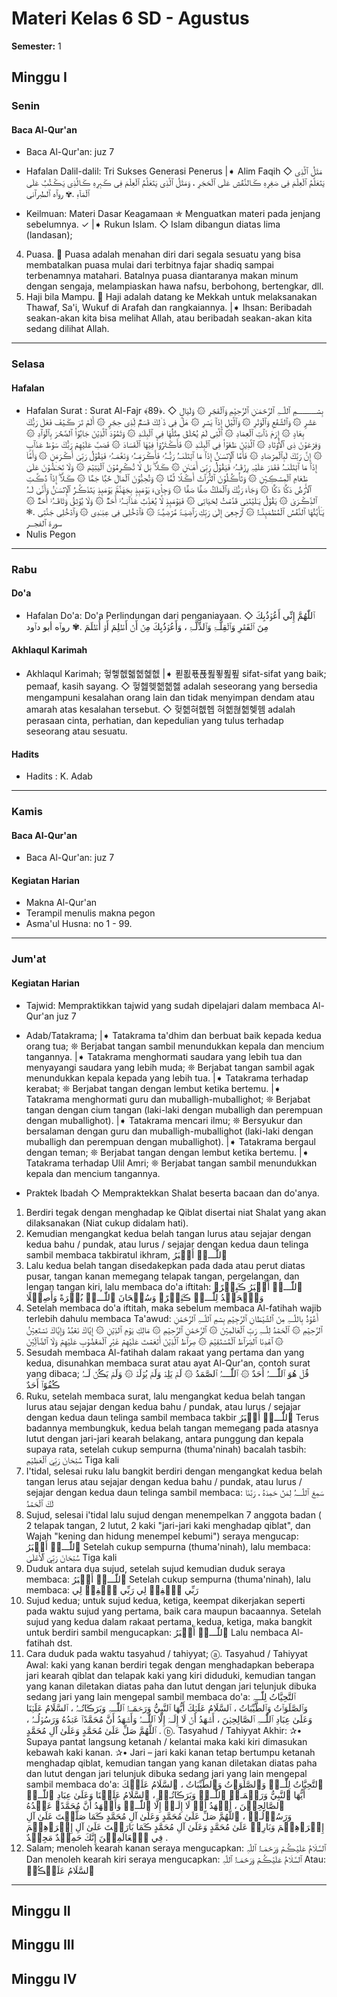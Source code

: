 # Materi Kelas 6 SD - Agustus
**Semester:** 1

## Minggu I

### Senin

#### Baca Al-Qur'an
- Baca Al-Qur'an: juz 7

- Hafalan Dalil-dalil: Tri Sukses Generasi Penerus
|➧ Alim Faqih
◇ مَثَلُ ٱلَّذِى يَتَعَلَّمُ ٱلۡعِلۡمَ فِى صَغِرِهِ ڪَالنَّقۡشِ عَلَى ٱلۡحَجَرِ ، وَمَثَلُ ٱلَّذِى يَتَعَلَّمُ ٱلۡعِلۡمَ فِى ڪَبِرِهِ ڪَالَّذِى يَڪۡتُبُ عَلَى ٱلۡمَآءِ .✾ روٱه ٱلطبرٱنى
- Keilmuan: Materi Dasar Keagamaan
✯ Menguatkan materi pada jenjang sebelumnya. ✓
|➧ Rukun Islam.
◇ Islam dibangun diatas lima (landasan);
4. Puasa.
️ Puasa adalah menahan diri dari segala sesuatu yang bisa membatalkan puasa mulai dari terbitnya fajar shadiq sampai terbenamnya matahari. Batalnya puasa diantaranya makan minum dengan sengaja, melampiaskan hawa nafsu, berbohong, bertengkar, dll.
5. Haji bila Mampu.
 Haji adalah datang ke Mekkah untuk melaksanakan Thawaf, Sa'i, Wukuf di Arafah dan rangkaiannya.
|➧ Ihsan: Beribadah seakan-akan kita bisa melihat Allah, atau beribadah seakan-akan kita sedang dilihat Allah.

---

### Selasa

#### Hafalan
- Hafalan Surat : Surat Al-Fajr ﴾89﴿.
◇ بِسۡـــــــــــمِ ٱللّٰــہِ ٱلرَّحۡمَـٰنِ ٱلرَّحِيۡمِ
وَٱلۡفَجۡرِ ۞ وَلَیَالࣲ عَشۡرࣲ ۞ وَٱلشَّفۡعِ وَٱلۡوَتۡرِ ۞ وَٱلَّیۡلِ إِذَٱ یَسۡرِ ۞ هَلۡ فِی ذَ ٰ⁠لِكَ قَسَمࣱ لِّذِی حِجۡرࣲ ۞ أَلَمۡ تَرَ ڪَیۡفَ فَعَلَ رَبُّكَ بِعَادٍ ۞ إِرَمَ ذَٱتِ ٱلۡعِمَادِ ۞ ٱلَّتِی لَمۡ یُخۡلَقۡ مِثۡلُهَا فِی ٱلۡبِلَـٰدِ ۞ وَثَمُوۡدَ ٱلَّذِيۡنَ جَابُوۡا۟ ٱلصَّخۡرَ بِٱلۡوَٱدِ ۞ وَفِرۡعَوۡنَ ذِی ٱلۡأَوۡتَادِ ۞ ٱلَّذِيۡنَ طَغَوۡا۟ فِی ٱلۡبِلَـٰدِ ۞ فَأَڪۡثَرُوۡا۟ فِيۡهَا ٱلۡفَسَادَ ۞ فَصَبَّ عَلَیۡهِمۡ رَبُّكَ سَوۡطَ عَذَٱبࣲ ۞ إِنَّ رَبَّكَ لَبِٱلۡمِرۡصَادِ ۞ فَأَمَّا ٱلۡإِنۡسَـٰنُ إِذَٱ مَا ٱبۡتَلَىٰـہُ رَبُّـہُۥ فَأَڪۡرَمَـہُۥ وَنَعَّمَـہُۥ فَیَقُوۡلُ رَبِّیۤ أَڪۡرَمَنِ ۞ وَأَمَّاۤ إِذَٱ مَا ٱبۡتَلَىٰـہُ فَقَدَرَ عَلَیۡہِ رِزۡقَـہُۥ فَیَقُوۡلُ رَبِّیۤ أَهَـٰنَنِ ۞ ڪَلَّاۖ بَل لَّا تُڪۡرِمُوۡنَ ٱلۡیَتِيۡمَ ۞ وَلَا تَحَـٰۤضُّوۡنَ عَلَىٰ طَعَامِ ٱلۡمِسۡڪِيۡنِ ۞ وَتَأۡڪُلُوۡنَ ٱلتُّرَٱثَ أَڪۡلࣰا لَّمࣰّا ۞ وَتُحِبُّوۡنَ ٱلۡمَالَ حُبࣰّا جَمࣰّا ۞ ڪَلَّاۤۖ إِذَٱ دُڪَّتِ ٱلۡأَرۡضُ دَكࣰّا دَكࣰّا ۞ وَجَاۤءَ رَبُّكَ وَٱلۡمَلَكُ صَفࣰّا صَفࣰّا ۞ وَجِا۟یۤءَ یَوۡمَىِٕذِۭ بِجَهَنَّمَۚ یَوۡمَىِٕذࣲ یَتَذَڪَّرُ ٱلۡإِنۡسَـٰنُ وَأَنَّىٰ لَـہُ ٱلذِّڪۡرَىٰ ۞ یَقُوۡلُ یَـٰلَیۡتَنِی قَدَّمۡتُ لِحَیَاتِی ۞ فَیَوۡمَىِٕذࣲ لَّا یُعَذِّبُ عَذَٱبَـہُۥۤ أَحَدࣱ ۞ وَلَا یُوۡثِقُ وَثَاقَـہُۥۤ أَحَدࣱ ۞ یَـٰۤأَیَّتُهَا ٱلنَّفۡسُ ٱلۡمُطۡمَىِٕنَّـۃُ ۞ ٱرۡجِعِیۤ إِلَىٰ رَبِّكِ رَٱضِیَـۃࣰ مَّرۡضِیَّـۃࣰ ۞ فَٱدۡخُلِی فِی عِبَـٰدِی ۞ وَٱدۡخُلِی جَنَّتِی .❃ سورة ٱلفجــر
- Nulis Pegon

---

### Rabu

#### Do'a
- Hafalan Do'a: Do'a Perlindungan dari penganiayaan.
◇ ٱللّٰهُمَّ إِنِّي أَعُوۡذُبِكَ مِنَ ٱلۡفَقۡرِ وَٱلۡقِلَّـۃِ وَٱلذِّلَّـۃِ ، وَأَعُوۡذُبِكَ مِنۡ أَنۡ أَظۡلِمَ أَوۡ أُظۡلَمَ .✾ روٱه أبو دٱود

#### Akhlaqul Karimah
- Akhlaqul Karimah; 헣헿헶헯헮헱헶
|➧ 푇푒푟푡푎푛푎푚 sifat-sifat yang baik; pemaaf, kasih sayang.
◇ 헣헲헺헮헮헳 adalah seseorang yang bersedia mengampuni kesalahan orang lain dan tidak menyimpan dendam atau amarah atas kesalahan tersebut.
◇ 헞헮혀헶헵 혀헮혆헮헻헴 adalah perasaan cinta, perhatian, dan kepedulian yang tulus terhadap seseorang atau sesuatu.

#### Hadits
- Hadits : K. Adab

---

### Kamis

#### Baca Al-Qur'an
- Baca Al-Qur'an: juz 7

#### Kegiatan Harian
- Makna Al-Qur'an
- Terampil menulis makna pegon
- Asma'ul Husna: no 1 - 99.

---

### Jum'at

#### Kegiatan Harian
- Tajwid: Mempraktikkan tajwid yang sudah dipelajari dalam membaca Al-Qur'an juz 7

- Adab/Tatakrama;
|➧ Tatakrama ta'dhim dan berbuat baik kepada kedua orang tua;
❊ Berjabat tangan sambil menundukkan kepala dan mencium tangannya.
|➧ Tatakrama menghormati saudara yang lebih tua dan menyayangi saudara yang lebih muda;
❊ Berjabat tangan sambil agak menundukkan kepala kepada yang lebih tua.
|➧ Tatakrama terhadap kerabat;
❊ Berjabat tangan dengan lembut ketika bertemu.
|➧ Tatakrama menghormati guru dan muballigh-muballighot;
❊ Berjabat tangan dengan cium tangan (laki-laki dengan muballigh dan perempuan dengan muballighot).
|➧ Tatakrama mencari ilmu;
❊ Bersyukur dan bersalaman dengan guru dan muballigh-muballighot (laki-laki dengan muballigh dan perempuan dengan muballighot).
|➧ Tatakrama bergaul dengan teman;
❊ Berjabat tangan dengan lembut ketika bertemu.
|➧ Tatakrama terhadap Ulil Amri;
❊ Berjabat tangan sambil menundukkan kepala dan mencium tangannya.

- Praktek Ibadah
◇ Mempraktekkan Shalat beserta bacaan dan do'anya.
1. Berdiri tegak dengan menghadap ke Qiblat disertai niat Shalat yang akan dilaksanakan (Niat cukup didalam hati).
2. Kemudian mengangkat kedua belah tangan lurus atau sejajar dengan kedua bahu / pundak, atau lurus / sejajar dengan kedua daun telinga sambil membaca takbiratul ikhram, ٱللّٰـــہُ أَڪۡبَرُ
3. Lalu kedua belah tangan disedakepkan pada dada atau perut diatas pusar, tangan kanan memegang telapak tangan, pergelangan, dan lengan tangan kiri, lalu membaca do'a iftitah:
ٱللّٰـــہُ أَڪۡبَرُ ڪَبِيۡرًٱ وَٱلۡحَمۡدُ لِلّٰـــہِ ڪَثِيۡرًٱ وَسُبۡحَانَ ٱللّٰـــہِ بُڪۡرَةً وَأَصِيۡلًا
4. Setelah membaca do'a iftitah, maka sebelum membaca Al-fatihah wajib terlebih dahulu membaca Ta'awud:
أَعُوۡذُ بِاللّٰــہِ مِنَ ٱلشَّيۡطَانِ ٱلرَّجِيۡمِ
بِسۡمِ ٱللّٰــہِ ٱلرَّحۡمَٰنِ ٱلرَّحِيۡمِ ۞ ٱلۡحَمۡدُ لِلّٰــہِ رَبِّ ٱلۡعَالَمِيۡنَ ۞ ٱلرَّحۡمَٰنِ ٱلرَّحِيۡمِ ۞ مَالِكِ يَوۡمِ ٱلدِّيۡنِ ۞ إِيَّاكَ نَعۡبُدُ وَإِيَّاكَ نَسۡتَعِيۡنُ ۞ ٱهۡدِنَا ٱلصِّرَٱطَ ٱلۡمُسۡتَقِيۡمَ ۞ صِرَٱطَ ٱلَّذِيۡنَ أَنۡعَمۡتَ عَلَيۡهِمۡ غَيۡرِ ٱلۡمَغۡضُوۡبِ عَلَيۡهِمۡ وَلَا ٱلضَّآلِّيۡنَ
5. Sesudah membaca Al-fatihah dalam rakaat yang pertama dan yang kedua, disunahkan membaca surat atau ayat Al-Qur'an, contoh surat yang dibaca;
قُلۡ هُوَ ٱللّٰـــہُ أَحَدٌ ۞ ٱللّٰـــہُ ٱلصَّمَدُ ۞ لَمۡ يَلِدۡ وَلَمۡ يُوۡلَدۡ ۞ وَلَمۡ يَڪُنۡ لَـہُ ڪُفُوًٱ أَحَدٌ
6. Ruku, setelah membaca surat, lalu mengangkat kedua belah tangan lurus atau sejajar dengan kedua bahu / pundak, atau lurus / sejajar dengan kedua daun telinga sambil membaca takbir ٱللّٰـــہُ أَڪۡبَرُ Terus badannya membungkuk, kedua belah tangan memegang pada atasnya lutut dengan jari-jari kearah belakang, antara punggung dan kepala supaya rata, setelah cukup sempurna (thuma'ninah) bacalah tasbih:
سُبۡحَانَ رَبِّيَ ٱلۡعَظِيۡمِ
Tiga kali
7. I'tidal, selesai ruku lalu bangkit berdiri dengan mengangkat kedua belah tangan lerus atau sejajar dengan kedua bahu / pundak, atau lurus / sejajar dengan kedua daun telinga sambil membaca:
سَمِعَ ٱللّٰـــہُ لِمَنۡ حَمِدَهُ ، رَبَّنَا لَكَ ٱلۡحَمۡدُ
8. Sujud, selesai i'tidal lalu sujud dengan menempelkan 7 anggota badan ( 2 telapak tangan, 2 lutut, 2 kaki "jari-jari kaki menghadap qiblat", dan Wajah "kening dan hidung menempel kebumi") seraya mengucap: ٱللّٰـــہُ أَڪۡبَرُ Setelah cukup sempurna (thuma'ninah), lalu membaca:
سُبۡحَانَ رَبِّيَ ٱلۡأَعۡلَىٰ
Tiga kali
9. Duduk antara dua sujud, setelah sujud kemudian duduk seraya membaca: ٱللّٰـــہُ أَڪۡبَرُ Setelah cukup sempurna (thuma'ninah), lalu membaca:
رَبِّي ٱغۡفِرۡ لِي رَبِّي ٱغۡفِرۡ لِي
10. Sujud kedua; untuk sujud kedua, ketiga, keempat dikerjakan seperti pada waktu sujud yang pertama, baik cara maupun bacaannya. Setelah sujud yang kedua dalam rakaat pertama, kedua, ketiga, maka bangkit untuk berdiri sambil mengucapkan: ٱللّٰـــہُ أَڪۡبَرُ Lalu nembaca Al-fatihah dst.
11. Cara duduk pada waktu tasyahud / tahiyyat;
ⓐ. Tasyahud / Tahiyyat Awal: kaki yang kanan berdiri tegak dengan menghadapkan beberapa jari kearah qiblat dan telapak kaki yang kiri diduduki, kemudian tangan yang kanan diletakan diatas paha dan lutut dengan jari telunjuk dibuka sedang jari yang lain mengepal sambil membaca do'a:
ٱلتَّحِيَّاتُ لِلّٰــہِ وَٱلصَّلَوَٱتُ وَٱلطَّيِّبَاتُ ، ٱلسَّلَامُ عَلَيۡكَ أَيُّهَا ٱلنَّبِيُّ وَرَحۡمَـۃُ ٱللّٰــہِ وَبَرَڪَاتُـہُ ، ٱلسَّلَامُ عَلَيۡنَا وَعَلَىٰ عِبَادِ ٱللّٰــہِ ٱلصَّالِحِيۡنَ ، أَشۡهَدُ أَنۡ لَا إِلَـہَ إِلَّا ٱللّٰــہُ وَأَشۡهَدُ أَنَّ مُحَمَّدًٱ عَبۡدُهُ وَرَسُوۡلُـہُ ، ٱللَّهُمَّ صَلِّ عَلَىٰ مُحَمَّدٍ وَعَلَىٰ آلِ مُحَمَّدٍ .
ⓑ. Tasyahud / Tahiyyat Akhir:
✰• Supaya pantat langsung ketanah / kelantai maka kaki kiri dimasukan kebawah kaki kanan.
✰• Jari – jari kaki kanan tetap bertumpu ketanah menghadap qiblat, kemudian tangan yang kanan diletakan diatas paha dan lutut dengan jari telunjuk dibuka sedang jari yang lain mengepal sambil membaca do'a:
ٱلتَّحِيَّاتُ لِلّٰــہِ وَٱلصَّلَوَٱتُ وَٱلطَّيِّبَاتُ ، ٱلسَّلَامُ عَلَيۡكَ أَيُّهَا ٱلنَّبِيُّ وَرَحۡمَـۃُ ٱللّٰــہِ وَبَرَڪَاتُـہُ ، ٱلسَّلَامُ عَلَيۡنَا وَعَلَىٰ عِبَادِ ٱللّٰــہِ ٱلصَّالِحِيۡنَ ، أَشۡهَدُ أَنۡ لَا إِلَـہَ إِلَّا ٱللّٰــہُ وَأَشۡهَدُ أَنَّ مُحَمَّدًٱ عَبۡدُهُ وَرَسُوۡلُـہُ ، ٱللَّهُمَّ صَلِّ عَلَىٰ مُحَمَّدٍ وَعَلَىٰ آلِ مُحَمَّدٍ ڪَمَا صَلَّيۡتَ عَلَىٰ آلِ إِبۡرَٱهِيۡمَ وَبَارِكۡ عَلَىٰ مُحَمَّدٍ وَعَلَىٰ آلِ مُحَمَّدٍ ڪَمَا بَارَڪۡتَ عَلَىٰ آلِ إِبۡرَٱهِيۡمَ فِي ٱلۡعَالَمِيۡنَ إِنَّكَ حَمِيۡدٌ مَجِيۡدٌ .
12. Salam; menoleh kearah kanan seraya mengucapkan:
ٱلسَّلَامُ عَلَيۡڪُمۡ وَرَحۡمَـۃُ ٱللّٰہِ
Dan menoleh kearah kiri seraya mengucapkan:
ٱلسَّلَامُ عَلَيۡڪُمۡ وَرَحۡمَـۃُ ٱللّٰہِ
Atau:
ٱلسَّلَامُ عَلَيۡڪُمۡ

---

## Minggu II

## Minggu III

## Minggu IV

